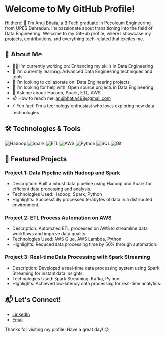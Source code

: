 # Welcome to My GitHub Profile!

Hi there! 👋 I'm Anuj Bhatia, a B.Tech graduate in Petroleum Engineering from UPES Dehradun. I'm passionate about transitioning into the field of Data Engineering. Welcome to my GitHub profile, where I showcase my projects, contributions, and everything tech-related that excites me.

## 🚀 About Me

- 👨‍💻 I’m currently working on: Enhancing my skills in Data Engineering
- 🌱 I’m currently learning: Advanced Data Engineering techniques and tools
- 👯 I’m looking to collaborate on: Data Engineering projects
- 🤔 I’m looking for help with: Open source projects in Data Engineering
- 💬 Ask me about: Hadoop, Spark, ETL, AWS
- 📫 How to reach me: [anujbhatia498@gmail.com](mailto:anujbhatia498@gmail.com)
- ⚡ Fun fact: I'm a technology enthusiast who loves exploring new data technologies

## 🛠️ Technologies & Tools

![Hadoop](https://img.shields.io/badge/hadoop-%23FF8C00.svg?style=for-the-badge&logo=apache-hadoop&logoColor=white)
![Spark](https://img.shields.io/badge/apache%20spark-%23E25A1C.svg?style=for-the-badge&logo=apache-spark&logoColor=white)
![ETL](https://img.shields.io/badge/ETL-%23007ACC.svg?style=for-the-badge&logo=databricks&logoColor=white)
![AWS](https://img.shields.io/badge/AWS-%23FF9900.svg?style=for-the-badge&logo=amazon-aws&logoColor=white)
![Python](https://img.shields.io/badge/python-%233776AB.svg?style=for-the-badge&logo=python&logoColor=white)
![SQL](https://img.shields.io/badge/SQL-%23025E8C.svg?style=for-the-badge&logo=Microsoft-SQL-Server&logoColor=white)
![Git](https://img.shields.io/badge/git-%23F05033.svg?style=for-the-badge&logo=git&logoColor=white)

## 📂 Featured Projects

### Project 1: Data Pipeline with Hadoop and Spark
- Description: Built a robust data pipeline using Hadoop and Spark for efficient data processing and analysis.
- Technologies Used: Hadoop, Spark, Python
- Highlights: Successfully processed terabytes of data in a distributed environment.

### Project 2: ETL Process Automation on AWS
- Description: Automated ETL processes on AWS to streamline data workflows and improve data quality.
- Technologies Used: AWS Glue, AWS Lambda, Python
- Highlights: Reduced data processing time by 50% through automation.

### Project 3: Real-time Data Processing with Spark Streaming
- Description: Developed a real-time data processing system using Spark Streaming for instant data insights.
- Technologies Used: Spark Streaming, Kafka, Python
- Highlights: Achieved low-latency data processing for real-time analytics.

## 📬 Let's Connect!

- [LinkedIn](https://www.linkedin.com/in/anuj-bhatia-948357153/)
- [Email](mailto:anujbhatia498@gmail.com)

Thanks for visiting my profile! Have a great day! 😊
